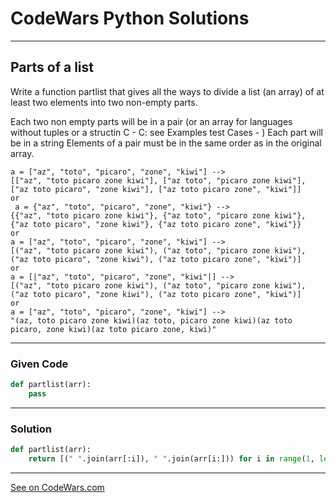 # CodeWars Python Solutions

---

## Parts of a list

Write a function partlist that gives all the ways to divide a list (an array) of at least two elements into two non-empty parts.

Each two non empty parts will be in a pair (or an array for languages without tuples or a structin C - C: see Examples test Cases - )
Each part will be in a string
Elements of a pair must be in the same order as in the original array.

```
a = ["az", "toto", "picaro", "zone", "kiwi"] -->
[["az", "toto picaro zone kiwi"], ["az toto", "picaro zone kiwi"], ["az toto picaro", "zone kiwi"], ["az toto picaro zone", "kiwi"]] 
or
 a = {"az", "toto", "picaro", "zone", "kiwi"} -->
{{"az", "toto picaro zone kiwi"}, {"az toto", "picaro zone kiwi"}, {"az toto picaro", "zone kiwi"}, {"az toto picaro zone", "kiwi"}}
or
a = ["az", "toto", "picaro", "zone", "kiwi"] -->
[("az", "toto picaro zone kiwi"), ("az toto", "picaro zone kiwi"), ("az toto picaro", "zone kiwi"), ("az toto picaro zone", "kiwi")]
or 
a = [|"az", "toto", "picaro", "zone", "kiwi"|] -->
[("az", "toto picaro zone kiwi"), ("az toto", "picaro zone kiwi"), ("az toto picaro", "zone kiwi"), ("az toto picaro zone", "kiwi")]
or
a = ["az", "toto", "picaro", "zone", "kiwi"] -->
"(az, toto picaro zone kiwi)(az toto, picaro zone kiwi)(az toto picaro, zone kiwi)(az toto picaro zone, kiwi)"
```

---

### Given Code


```python
def partlist(arr):
    pass
```

---

### Solution


```python
def partlist(arr):
    return [(" ".join(arr[:i]), " ".join(arr[i:])) for i in range(1, len(arr))]
```


---


[See on CodeWars.com](https://www.codewars.com/kata/56f3a1e899b386da78000732/train/python)
